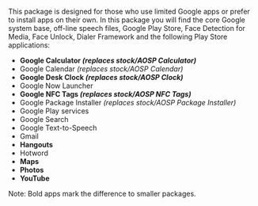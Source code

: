 This package is designed for those who use limited Google apps or prefer to install apps on their own.
In this package you will find the core Google system base, off-line speech files, Google Play Store, Face Detection for Media, Face Unlock, Dialer Framework and the following Play Store applications:

* **Google Calculator _(replaces stock/AOSP Calculator)_**
* Google Calendar _(replaces stock/AOSP Calendar)_
* **Google Desk Clock _(replaces stock/AOSP Clock)_**
* Google Now Launcher
* **Google NFC Tags _(replaces stock/AOSP NFC Tags)_**
* Google Package Installer _(replaces stock/AOSP Package Installer)_
* Google Play services
* Google Search
* Google Text-to-Speech
* Gmail
* **Hangouts**
* Hotword
* **Maps**
* **Photos**
* **YouTube**

Note: Bold apps mark the difference to smaller packages.
